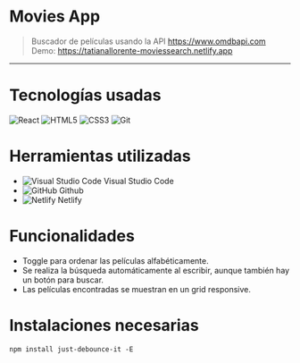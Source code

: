# Movies App

> Buscador de películas usando la API https://www.omdbapi.com \
> Demo: https://tatianallorente-moviessearch.netlify.app

---

# Tecnologías usadas

![React](https://img.shields.io/badge/-React-61DAFB?style=flat&logo=react&logoColor=white)
![HTML5](https://img.shields.io/badge/-HTML5-E34F26?style=flat&logo=html5&logoColor=white)
![CSS3](https://img.shields.io/badge/-CSS3-1572B6?style=flat&logo=css3&logoColor=white)
![Git](https://img.shields.io/badge/-Git-F05032?style=flat&logo=git&logoColor=white)

# Herramientas utilizadas

- ![Visual Studio Code](https://img.shields.io/badge/-007ACC?style=flat&logo=visual-studio-code&logoColor=white) Visual Studio Code
- ![GitHub](https://img.shields.io/badge/-181717?style=flat&logo=GitHub&logoColor=white) Github
- ![Netlify](https://img.shields.io/badge/-05BDBA?style=flat&logo=netlify&logoColor=white) Netlify

# Funcionalidades

- Toggle para ordenar las películas alfabéticamente.
- Se realiza la búsqueda automáticamente al escribir, aunque también hay un botón para buscar.
- Las películas encontradas se muestran en un grid responsive.

# Instalaciones necesarias

    npm install just-debounce-it -E
